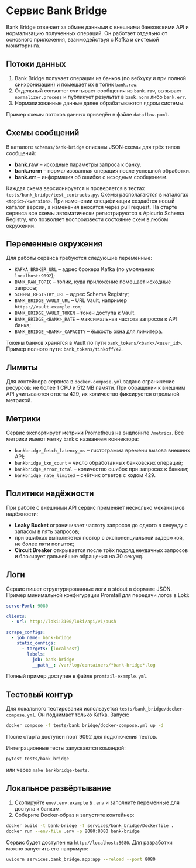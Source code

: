 # Сервис Bank Bridge

Bank Bridge отвечает за обмен данными с внешними банковскими API и нормализацию полученных операций. Он работает отдельно от основного приложения, взаимодействуя с Kafka и системой мониторинга.

## Потоки данных

1. Bank Bridge получает операции из банков (по вебхуку и при полной синхронизации) и помещает их в топик `bank.raw`.
2. Отдельный consumer считывает сообщения из `bank.raw`, вызывает `normalizer.process` и публикует результат в `bank.norm` либо `bank.err`.
3. Нормализованные данные далее обрабатываются ядром системы.

Пример схемы потоков данных приведён в файле `dataflow.puml`.

## Схемы сообщений

В каталоге `schemas/bank-bridge` описаны JSON‑схемы для трёх типов сообщений:

- **bank.raw** – исходные параметры запроса к банку.
- **bank.norm** – нормализованная операция после успешной обработки.
- **bank.err** – информация об ошибке с исходным сообщением.

Каждая схема версионируется и проверяется в тестах `tests/bank_bridge/test_contracts.py`.
Схемы располагаются в каталогах `<topic>/<version>`. При изменении
спецификации создаётся новый каталог версии, а изменения вносятся через
pull request. На старте сервиса все схемы автоматически регистрируются в
Apicurio Schema Registry, что позволяет воспроизвести состояние схем в
любом окружении.

## Переменные окружения

Для работы сервиса требуются следующие переменные:

- `KAFKA_BROKER_URL` – адрес брокера Kafka (по умолчанию `localhost:9092`);
- `BANK_RAW_TOPIC` – топик, куда приложение помещает исходные запросы;
- `SCHEMA_REGISTRY_URL` – адрес Schema Registry;
- `BANK_BRIDGE_VAULT_URL` – URL Vault, например `https://vault.example.com`;
- `BANK_BRIDGE_VAULT_TOKEN` – токен доступа к Vault.
- `BANK_BRIDGE_<BANK>_RATE` – максимальная частота запросов к API банка;
- `BANK_BRIDGE_<BANK>_CAPACITY` – ёмкость окна для лимитера.

Токены банков хранятся в Vault по пути `bank_tokens/<bank>/<user_id>`.
Пример полного пути: `bank_tokens/tinkoff/42`.

## Лимиты

Для контейнера сервиса в `docker-compose.yml` задано ограничение ресурсов: не более 1 CPU и 512 MB памяти.
При обращении к внешним API учитываются ответы 429, их количество фиксируется отдельной метрикой.

## Метрики

Сервис экспортирует метрики Prometheus на эндпойнте `/metrics`.
Все метрики имеют метку `bank` с названием коннектора:

- `bankbridge_fetch_latency_ms` – гистограмма времени вызова внешних API;
- `bankbridge_txn_count` – число обработанных банковских операций;
- `bankbridge_error_total` – количество ошибок при запросах к банкам;
- `bankbridge_rate_limited` – счётчик ответов с кодом 429.

## Политики надёжности

При работе с внешними API сервис применяет несколько механизмов надёжности:

- **Leaky Bucket** ограничивает частоту запросов до одного в секунду с запасом в
  пять запросов;
- при ошибках выполняется повтор с экспоненциальной задержкой, не более пяти
  попыток;
- **Circuit Breaker** открывается после трёх подряд неудачных запросов и
  блокирует дальнейшие обращения на 30 секунд.


## Логи

Сервис пишет структурированные логи в stdout в формате JSON. Пример
минимальной конфигурации Promtail для передачи логов в Loki:

```yaml
serverPort: 9080

clients:
  - url: http://loki:3100/loki/api/v1/push

scrape_configs:
  - job_name: bank-bridge
    static_configs:
      - targets: [localhost]
        labels:
          job: bank-bridge
          __path__: /var/log/containers/*bank-bridge*.log
```
Полный пример доступен в файле `promtail-example.yml`.

## Тестовый контур

Для локального тестирования используется `tests/bank_bridge/docker-compose.yml`. Он поднимает только Kafka. Запуск:

```bash
docker compose -f tests/bank_bridge/docker-compose.yml up -d
```

После старта доступен порт 9092 для подключения тестов.

Интеграционные тесты запускаются командой:

```bash
pytest tests/bank_bridge
```

или через `make bankbridge-tests`.

## Локальное развёртывание

1. Скопируйте `env/.env.example` в `.env` и заполните переменные для доступа к банкам.
2. Соберите Docker‑образ и запустите контейнер:

```bash
docker build -t bank-bridge -f services/bank_bridge/Dockerfile .
docker run --env-file .env -p 8080:8080 bank-bridge
```

Сервис будет доступен на `http://localhost:8080`. Для разработки можно запустить его напрямую:

```bash
uvicorn services.bank_bridge.app:app --reload --port 8080
```
